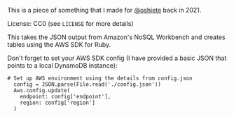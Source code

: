This is a piece of something that I made for [@oshiete](https://github.com/oshiete) back in 2021.

License: CC0 (see `LICENSE` for more details)

This takes the JSON output from Amazon's NoSQL Workbench and creates tables using the AWS SDK for Ruby.

Don't forget to set your AWS SDK config (I have provided a basic JSON that points to a local DynamoDB instance):

```
# Set up AWS environment using the details from config.json
  config = JSON.parse(File.read('./config.json'))
  Aws.config.update(
    endpoint: config['endpoint'],
    region: config['region']
  )
```

